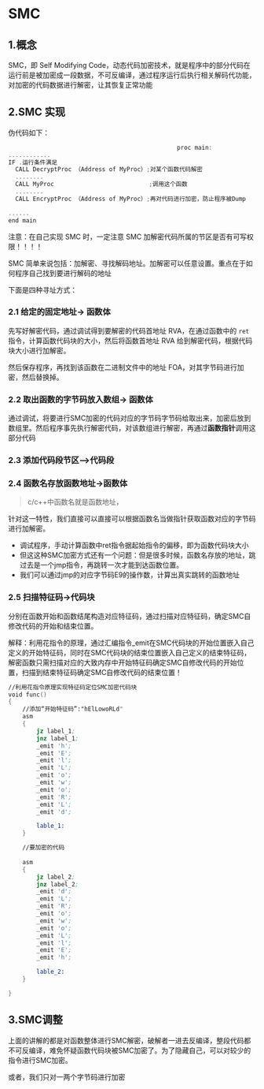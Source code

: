# SMC

## 1.概念

SMC，即 Self Modifying Code，动态代码加密技术，就是程序中的部分代码在运行前是被加密成一段数据，不可反编译，通过程序运行后执行相关解码代功能，对加密的代码数据进行解密，让其恢复正常功能

## 2.SMC 实现

伪代码如下：

```c
												proc main:
............
IF .运行条件满足
  CALL DecryptProc （Address of MyProc）;对某个函数代码解密
  ........
  CALL MyProc                           ;调用这个函数
  ........
  CALL EncryptProc （Address of MyProc）;再对代码进行加密，防止程序被Dump

......
end main
```

注意：在自己实现 SMC 时，一定注意 SMC 加解密代码所属的节区是否有可写权限！！！！

SMC 简单来说包括：加解密、寻找解码地址。加解密可以任意设置。重点在于如何程序自己找到要进行解码的地址

下面是四种寻址方式：

### 2.1 给定的固定地址-> 函数体

先写好解密代码，通过调试得到要解密的代码首地址 RVA，在通过函数中的 `ret` 指令，计算函数代码块的大小，然后将函数首地址 RVA 给到解密代码，根据代码块大小进行加解密。

然后保存程序，再找到该函数在二进制文件中的地址 FOA，对其字节码进行加密，然后替换掉。

### 2.2 取出函数的字节码放入数组-> 函数体

通过调试，将要进行SMC加密的代码对应的字节码字节码给取出来，加密后放到数组里。然后程序事先执行解密代码，对该数组进行解密，再通过**函数指针**调用这部分代码

### 2.3 添加代码段节区—>代码段

### 2.4 函数名存放函数地址->函数体

> c/c++中函数名就是函数地址，

针对这一特性，我们直接可以直接可以根据函数名当做指针获取函数对应的字节码进行加解密。

* 调试程序，手动计算函数中ret指令据起始指令的偏移，即为函数代码块大小
* 但这这种SMC加密方式还有一个问题：但是很多时候，函数名存放的地址，跳过去是一个jmp指令，再跳转一次才能到达函数位置。
* 我们可以通过jmp的对应字节码E9的操作数，计算出真实跳转的函数地址

### 2.5 扫描特征码->代码块

分别在函数开始和函数结尾构造对应特征码，通过扫描对应特征码，确定SMC自修改代码的开始和结束位置。

解释：利用花指令的原理，通过汇编指令_emit在SMC代码块的开始位置嵌入自己定义的开始特征码，同时在SMC代码块的结束位置嵌入自己定义的结束特征码，解密函数只需扫描对应的大致内存中开始特征码确定SMC自修改代码的开始位置，扫描到结束特征码确定SMC自修改代码的结束位置！

```asm
//利用花指令原理实现特征码定位SMC加密代码块
void func()
{
    //添加“开始特征码”:"hElLowoRLd"
    asm
    {
        jz label_1;
        jnz label_1;
        _emit 'h';
        _emit 'E';
        _emit 'l';
        _emit 'L';
        _emit 'o';
        _emit 'w';
        _emit 'o';
        _emit 'R';
        _emit 'L';
        _emit 'd';

        lable_1:
    }

	//要加密的代码
	
    asm
    {
        jz label_2;
        jnz label_2;
        _emit 'd';
        _emit 'L';  
        _emit 'R';
        _emit 'o';    
        _emit 'w';
        _emit 'o';    
        _emit 'L';    
        _emit 'l';
        _emit 'E';
        _emit 'h';       

        lable_2:
    }

}
```



## 3.SMC调整

上面的讲解的都是对函数整体进行SMC解密，破解者一进去反编译，整段代码都不可反编译，难免怀疑函数代码块被SMC加密了。为了隐藏自己，可以对较少的指令进行SMC加密。

或者，我们只对一两个字节码进行加密

